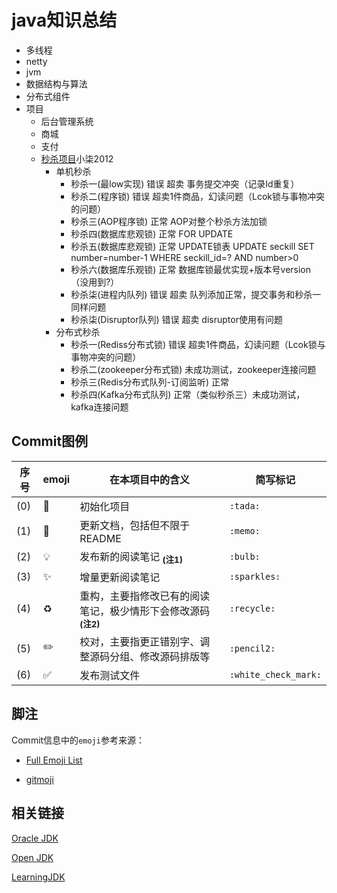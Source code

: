 # java知识总结

- 多线程
- netty
- jvm
- 数据结构与算法
- 分布式组件
- 项目
    - 后台管理系统
    - 商城
    - 支付
    - [秒杀项目](https://gitee.com/52itstyle/spring-boot-seckill/wikis/%E7%A7%92%E6%9D%80)小柒2012 
        - 单机秒杀
            - 秒杀一(最low实现) 		错误 超卖 事务提交冲突（记录Id重复）
            - 秒杀二(程序锁)  		错误 超卖1件商品，幻读问题（Lcok锁与事物冲突的问题）
            - 秒杀三(AOP程序锁) 		正常 AOP对整个秒杀方法加锁
            - 秒杀四(数据库悲观锁) 	正常 FOR UPDATE
            - 秒杀五(数据库悲观锁)    正常 UPDATE锁表 UPDATE seckill  SET number=number-1 WHERE seckill_id=? AND number>0
            - 秒杀六(数据库乐观锁)	正常 数据库锁最优实现+版本号version（没用到?）
            - 秒杀柒(进程内队列)      错误 超卖 队列添加正常，提交事务和秒杀一同样问题
            - 秒杀柒(Disruptor队列)   错误 超卖 disruptor使用有问题
        - 分布式秒杀
            - 秒杀一(Rediss分布式锁) 错误 超卖1件商品，幻读问题（Lcok锁与事物冲突的问题）
            - 秒杀二(zookeeper分布式锁) 未成功测试，zookeeper连接问题
            - 秒杀三(Redis分布式队列-订阅监听) 正常
            - 秒杀四(Kafka分布式队列) 正常（类似秒杀三）未成功测试，kafka连接问题

## Commit图例

| 序号 |       emoji        |                           在本项目中的含义                            |       简写标记        |
| ---- | ------------------ | ------------------------------------------------------------------- | -------------------- |
| (0) | :tada:             | 初始化项目                                                           | `:tada:`             |
| (1) | :memo:             | 更新文档，包括但不限于README                                           | `:memo:`             |
| (2) | :bulb:             | 发布新的阅读笔记 <sub>**(注1)**</sub>                                 | `:bulb:`             |
| (3) | :sparkles:         | 增量更新阅读笔记                                                      | `:sparkles:`         |
| (4) | :recycle:          | 重构，主要指修改已有的阅读笔记，极少情形下会修改源码 <sub>**(注2)**</sub> | `:recycle:`          |
| (5) | :pencil2:          | 校对，主要指更正错别字、调整源码分组、修改源码排版等                      | `:pencil2:`          |
| (6) | :white_check_mark: | 发布测试文件                                                         | `:white_check_mark:` |
 
## 脚注
    
Commit信息中的`emoji`参考来源：
    
* [Full Emoji List](https://unicode.org/emoji/charts/full-emoji-list.html)   
   
* [gitmoji](https://gitmoji.carloscuesta.me/)   
     
## 相关链接
    
[Oracle JDK](https://www.oracle.com/technetwork/java/javase/archive-139210.html)    
    
[Open JDK](http://jdk.java.net/archive)    

[LearningJDK](https://github.com/kangjianwei/LearningJDK)
    
  